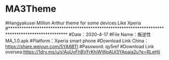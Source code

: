 # MA3Theme
#Hangyakusei Million Arthur theme for some devices.Like Xperia
#**************************************************************************************************
#Date：2020-4-17
#File Name：叛逆性MA_1.0.apk
#Platform：Xperia smart phone
#Download Link China：https://share.weiyun.com/5YA6BTI 
           #Password: qy5ref
#Download Link oversea:https://1drv.ms/u/s!AuUyFhBVFrKhiWWpAUI3YApaia2u?e=RLeHIj
